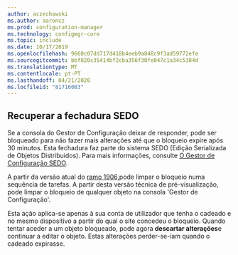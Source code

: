 ```yaml
---
author: aczechowski
ms.author: aaroncz
ms.prod: configuration-manager
ms.technology: configmgr-core
ms.topic: include
ms.date: 10/17/2019
ms.openlocfilehash: 9660c07dd717d418b4eeb9a848c9f3ad59772efe
ms.sourcegitcommit: bbf820c35414bf2cba356f30fe047c1a34c5384d
ms.translationtype: MT
ms.contentlocale: pt-PT
ms.lasthandoff: 04/21/2020
ms.locfileid: "81716083"
---
```

## <a name="reclaim-sedo-lock"></a><a name="bkmk_sedo"></a>Recuperar a fechadura SEDO

<!--4786915-->

Se a consola do Gestor de Configuração deixar de responder, pode ser bloqueado para não fazer mais alterações até que o bloqueio expire após 30 minutos. Esta fechadura faz parte do sistema SEDO (Edição Serializada de Objetos Distribuídos). Para mais informações, consulte [O Gestor de Configuração SEDO](../../../../../develop/core/understand/sedo.md).

A partir da versão atual do [ramo 1906,](../../../../plan-design/changes/whats-new-in-version-1906.md#reclaim-sedo-lock-for-task-sequences)pode limpar o bloqueio numa sequência de tarefas. A partir desta versão técnica de pré-visualização, pode limpar o bloqueio de qualquer objeto na consola 'Gestor de Configuração'.

Esta ação aplica-se apenas à sua conta de utilizador que tenha o cadeado e no mesmo dispositivo a partir do qual o site concedeu o bloqueio. Quando tentar aceder a um objeto bloqueado, pode agora **descartar alterações**e continuar a editar o objeto. Estas alterações perder-se-iam quando o cadeado expirasse.
